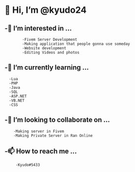 <h1>👋 Hi, I’m @kyudo24</h1>

<h2>-👀 I’m interested in ...</h2>

            -Fivem Server Development
            -Making application that people gonna use someday
            -Website development
            -Editing Videos and photos
   
<h2>-🌱 I’m currently learning ...</h2>

      -Lua
      -PHP
      -Java
      -SQL
      -ASP.NET
      -VB.NET
      -CSS
    
<h2>-💞️ I’m looking to collaborate on ...</h2>

        -Making server in Fivem
        -Making Private Server in Ran Online
<h2>-📫 How to reach me ...</h2>
            
        
         -Kyudo#5433
<!---
kyudo24/kyudo24 is a ✨ special ✨ repository because its `README.md` (this file) appears on your GitHub profile.
You can click the Preview link to take a look at your changes.
--->
